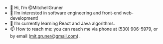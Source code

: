- 👋 Hi, I’m @MitchellGruner
- 👀 I’m interested in software engineering and front-end web-development!
- 🌱 I’m currently learning React and Java algorithms.
- 📫 How to reach me: you can reach me via phone at (530) 906-5979, or by email (mit.gruner@gmail.com).

<!---
MitchellGruner/MitchellGruner is a ✨ special ✨ repository because its `README.md` (this file) appears on your GitHub profile.
You can click the Preview link to take a look at your changes.
--->
